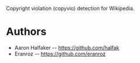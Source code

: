 Copyright violation (copyvio) detection for Wikipedia.

# Authors

* Aaron Halfaker -- https://github.com/halfak
* Eranroz -- https://github.com/eranroz
